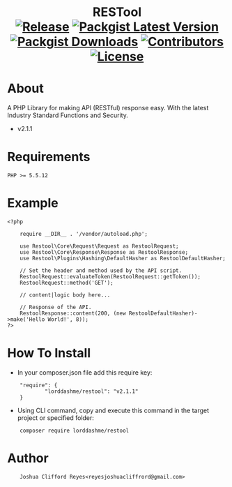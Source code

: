 
<h1 align="center">
	RESTool
	<br>
	<a href="https://github.com/LordDashMe/restool/releases"><img src="https://img.shields.io/github/release/LordDashMe/restool.svg?maxAge=2592000" alt="Release"></a>
	<a href="https://packagist.org/packages/lorddashme/restool"><img src="https://img.shields.io/packagist/v/lorddashme/restool.svg?colorB=00e500" alt="Packgist Latest Version"></a>
	<a href="https://packagist.org/packages/lorddashme/restool/stats"><img src="https://img.shields.io/packagist/dt/lorddashme/restool.svg?colorB=00e500" alt="Packgist Downloads"></a>
	<a href="https://github/contributors/lorddashme/restool"><img src="https://img.shields.io/github/contributors/LordDashMe/restool.svg?maxAge=2592000" alt="Contributors"></a>
	<a href="https://packagist.org/l/LordDashMe/restool"><img src="https://img.shields.io/packagist/l/lorddashme/restool.svg" alt="License"></a>
	<a href="https://github.com/LordDashMe/restool/network"></a>
</h1>

# About
A PHP Library for making API (RESTful) response easy. With the latest Industry Standard Functions and Security.
* v2.1.1

# Requirements
```
PHP >= 5.5.12
```

# Example
```
<?php

	require __DIR__ . '/vendor/autoload.php';

	use Restool\Core\Request\Request as RestoolRequest;
	use Restool\Core\Response\Response as RestoolResponse;
	use Restool\Plugins\Hashing\DefaultHasher as RestoolDefaultHasher;

	// Set the header and method used by the API script.
	RestoolRequest::evaluateToken(RestoolRequest::getToken());
	RestoolRequest::method('GET');

	// content|logic body here...

	// Response of the API.
	RestoolResponse::content(200, (new RestoolDefaultHasher)->make('Hello World!', 8));
?>
```

# How To Install
* In your composer.json file add this require key:

```
	"require": {
        	"lorddashme/restool": "v2.1.1"
	}
```

* Using CLI command, copy and execute this command in the target project or specified folder:
```
	composer require lorddashme/restool
```

# Author
```
	Joshua Clifford Reyes<reyesjoshuacliffrord@gmail.com>
```
